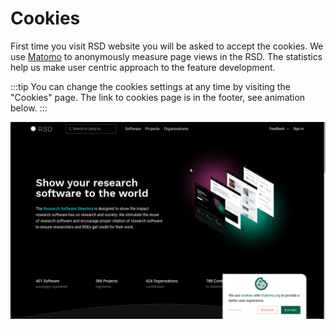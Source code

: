 # Cookies

First time you visit RSD website you will be asked to accept the cookies. We use [Matomo](https://matomo.org/) to anonymously measure page views in the RSD. The statistics help us make user centric approach to the feature development.

:::tip
You can change the cookies settings at any time by visiting the "Cookies" page. The link to cookies page is in the footer, see animation below.
:::

![animation](img/rsd-cookies-accept.gif)